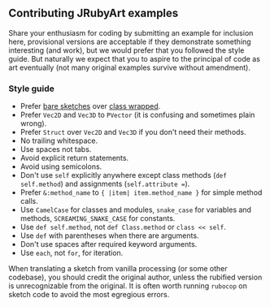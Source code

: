 ## Contributing JRubyArt examples

Share your enthusiasm for coding by submitting an example for inclusion here, provisional versions are acceptable if they demonstrate something interesting (and work), but we would prefer that you followed the style guide. But naturally we expect that you to aspire to the principal of code as art eventually (not many original examples survive without amendment).

### Style guide

* Prefer [bare sketches][bare] over [class wrapped][class].
* Prefer `Vec2D` and `Vec3D` to `PVector` (it is confusing and sometimes plain wrong).
* Prefer `Struct` over `Vec2D` and `Vec3D` if you don't need their methods.
* No trailing whitespace.
* Use spaces not tabs.
* Avoid explicit return statements.
* Avoid using semicolons.
* Don't use `self` explicitly anywhere except class methods (`def self.method`)
  and assignments (`self.attribute =`).
* Prefer `&:method_name` to `{ |item| item.method_name }` for simple method
  calls.
* Use `CamelCase` for classes and modules, `snake_case` for variables and
  methods, `SCREAMING_SNAKE_CASE` for constants.
* Use `def self.method`, not `def Class.method` or `class << self`.
* Use `def` with parentheses when there are arguments.
* Don't use spaces after required keyword arguments.
* Use `each`, not `for`, for iteration.

When translating a sketch from vanilla processing (or some other codebase), you should credit the original author, unless the rubified version is unrecognizable from the original.  It is often worth running `rubocop` on sketch code to avoid the most egregious errors.

[bare]:http://ruby-processing.github.io/projects/jruby_art/
[class]:http://ruby-processing.github.io/projects/jruby_art/
